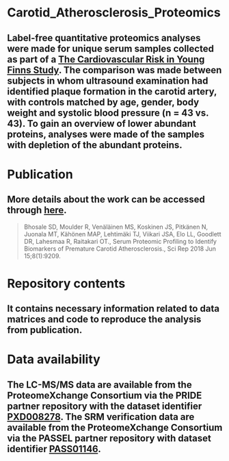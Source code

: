 # Carotid_Atherosclerosis_Proteomics 
## Label-free quantitative proteomics analyses were made for unique serum samples collected as part of a [The Cardiovascular Risk in Young Finns Study](https://youngfinnsstudy.utu.fi/studydesign.html). The comparison was made between subjects in whom ultrasound examination had identified plaque formation in the carotid artery, with controls matched by age, gender, body weight and systolic blood pressure (n = 43 vs. 43). To gain an overview of lower abundant proteins, analyses were made of the samples with depletion of the abundant proteins.

# Publication
## More details about the work can be accessed through [here](https://www.ncbi.nlm.nih.gov/pmc/articles/PMC6003912/).
> Bhosale SD, Moulder R, Venäläinen MS, Koskinen JS, Pitkänen N, Juonala MT, Kähönen MAP, Lehtimäki TJ, Viikari JSA, Elo LL, Goodlett DR, Lahesmaa R, Raitakari OT., Serum Proteomic Profiling to Identify Biomarkers of Premature Carotid Atherosclerosis., Sci Rep 2018 Jun 15;8(1):9209. 

# Repository contents
## It contains necessary information related to data matrices and code to reproduce the analysis from publication. 

# Data availability
## The LC-MS/MS data are available from the ProteomeXchange Consortium via the PRIDE partner repository with the dataset identifier [PXD008278](http://proteomecentral.proteomexchange.org/cgi/GetDataset?ID=PXD008278). The SRM verification data are available from the ProteomeXchange Consortium via the PASSEL partner repository with dataset identifier [PASS01146](https://db.systemsbiology.net/sbeams/cgi/PeptideAtlas/PASS_View?identifier=PASS01146).
